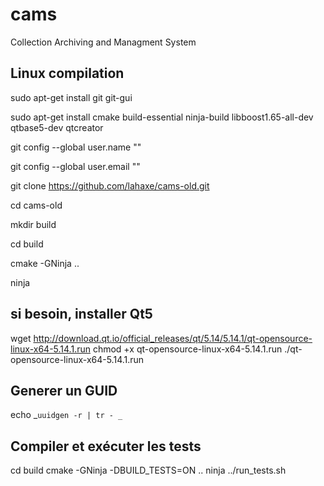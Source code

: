 # cams
Collection Archiving and Managment System

## Linux compilation

sudo apt-get install git git-gui

sudo apt-get install cmake build-essential ninja-build libboost1.65-all-dev qtbase5-dev qtcreator

git config --global user.name "<your name>"
  
git config --global user.email "<your email>"

git clone https://github.com/lahaxe/cams-old.git

cd cams-old

mkdir build

cd build

cmake -GNinja ..

ninja

## si besoin, installer Qt5

wget http://download.qt.io/official_releases/qt/5.14/5.14.1/qt-opensource-linux-x64-5.14.1.run
chmod +x qt-opensource-linux-x64-5.14.1.run
./qt-opensource-linux-x64-5.14.1.run

## Generer un GUID

echo _`uuidgen -r | tr - _`


## Compiler et exécuter les tests

cd build
cmake -GNinja -DBUILD_TESTS=ON ..
ninja
../run_tests.sh

